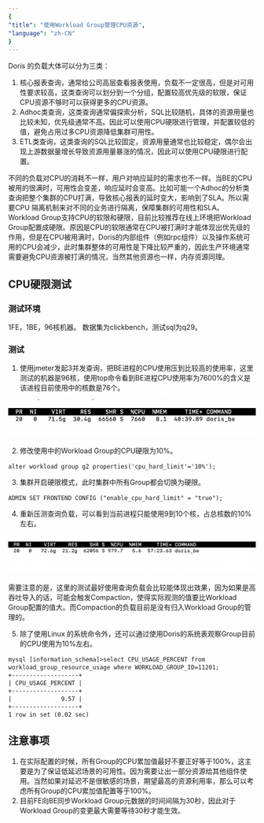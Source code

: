 ```yaml
---
{
"title": "使用Workload Group管理CPU资源",
"language": "zh-CN"
}
---
```


<!--
Licensed to the Apache Software Foundation (ASF) under one
or more contributor license agreements.  See the NOTICE file
distributed with this work for additional information
regarding copyright ownership.  The ASF licenses this file
to you under the Apache License, Version 2.0 (the
"License"); you may not use this file except in compliance
with the License.  You may obtain a copy of the License at

  http://www.apache.org/licenses/LICENSE-2.0

Unless required by applicable law or agreed to in writing,
software distributed under the License is distributed on an
"AS IS" BASIS, WITHOUT WARRANTIES OR CONDITIONS OF ANY
KIND, either express or implied.  See the License for the
specific language governing permissions and limitations
under the License.
-->

Doris 的负载大体可以分为三类：
1. 核心报表查询，通常给公司高层查看报表使用，负载不一定很高，但是对可用性要求较高，这类查询可以划分到一个分组，配置较高优先级的软限，保证CPU资源不够时可以获得更多的CPU资源。
2. Adhoc类查询，这类查询通常偏探索分析，SQL比较随机，具体的资源用量也比较未知，优先级通常不高。因此可以使用CPU硬限进行管理，并配置较低的值，避免占用过多CPU资源降低集群可用性。
3. ETL类查询，这类查询的SQL比较固定，资源用量通常也比较稳定，偶尔会出现上游数据量增长导致资源用量暴涨的情况，因此可以使用CPU硬限进行配置。

不同的负载对CPU的消耗不一样，用户对响应延时的需求也不一样。当BE的CPU 被用的很满时，可用性会变差，响应延时会变高。比如可能一个Adhoc的分析类查询把整个集群的CPU打满，导致核心报表的延时变大，影响到了SLA。所以需要CPU 隔离机制来对不同的业务进行隔离，保障集群的可用性和SLA。
Workload Group支持CPU的软限和硬限，目前比较推荐在线上环境把Workload Group配置成硬限。原因是CPU的软限通常在CPU被打满时才能体现出优先级的作用，但是在CPU被用满时，Doris的内部组件（例如rpc组件）以及操作系统可用的CPU会减少，此时集群整体的可用性是下降比较严重的，因此生产环境通常需要避免CPU资源被打满的情况，当然其他资源也一样，内存资源同理。

## CPU硬限测试

### 测试环境
1FE，1BE，96核机器。
数据集为clickbench，测试sql为q29。

### 测试
1. 使用jmeter发起3并发查询，把BE进程的CPU使用压到比较高的使用率，这里测试的机器是96核，使用top命令看到BE进程CPU使用率为7600%的含义是该进程目前使用中的核数是76个。

![use workload group cpu](/images/workload-management/use_wg_cpu_1.png)

2. 修改使用中的Workload Group的CPU硬限为10%。
```
alter workload group g2 properties('cpu_hard_limit'='10%');
```

3. 集群开启硬限模式，此时集群中所有Group都会切换为硬限。
```
ADMIN SET FRONTEND CONFIG ("enable_cpu_hard_limit" = "true");
```

4. 重新压测查询负载，可以看到当前进程只能使用9到10个核，占总核数的10%左右。

![use workload group cpu](/images/workload-management/use_wg_cpu_2.png)

需要注意的是，这里的测试最好使用查询负载会比较能体现出效果，因为如果是高吞吐导入的话，可能会触发Compaction，使得实际观测的值要比Workload Group配置的值大。而Compaction的负载目前是没有归入Workload Group的管理的。

5. 除了使用Linux 的系统命令外，还可以通过使用Doris的系统表观察Group目前的CPU使用为10%左右。
```
mysql [information_schema]>select CPU_USAGE_PERCENT from workload_group_resource_usage where WORKLOAD_GROUP_ID=11201;
+-------------------+
| CPU_USAGE_PERCENT |
+-------------------+
|              9.57 |
+-------------------+
1 row in set (0.02 sec)
```

## 注意事项
1. 在实际配置的时候，所有Group的CPU累加值最好不要正好等于100%，这主要是为了保证低延迟场景的可用性。因为需要让出一部分资源给其他组件使用。当然如果对延迟不是很敏感的场景，期望最高的资源利用率，那么可以考虑所有Group的CPU累加值配置等于100%。 
2. 目前FE向BE同步Workload Group元数据的时间间隔为30秒，因此对于Workload Group的变更最大需要等待30秒才能生效。